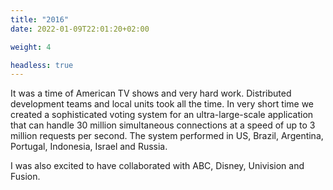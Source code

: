 ```yaml
---
title: "2016"
date: 2022-01-09T22:01:20+02:00

weight: 4

headless: true
---
```


It was a time of American TV shows and very hard work. Distributed development teams and local units took all the time.
In very short time we created a sophisticated voting system for an ultra-large-scale application that can handle 30
million simultaneous connections at a speed of up to 3 million requests per second. The system performed in US, Brazil,
Argentina, Portugal, Indonesia, Israel and Russia.

I was also excited to have collaborated with ABC, Disney, Univision and Fusion.
